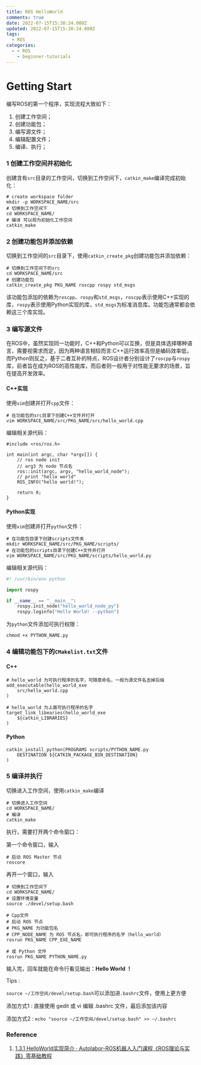 ```yaml
---
title: ROS HelloWorld
comments: true
date: 2022-07-15T15:38:24.000Z
updated: 2022-07-15T15:38:24.000Z
tags:
  - ROS
categories:
  - - ROS
    - beginner-tutorials
---
```


# Getting Start

编写ROS的第一个程序，实现流程大致如下：

1. 创建工作空间；
2. 创建功能包；
3. 编写源文件；
4. 编辑配置文件；
5. 编译、执行；

### 1 创建工作空间并初始化

创建含有`src`目录的工作空间，切换到工作空间下，`catkin_make`编译完成初始化：

```shell
# create workspace folder
mkdir -p WORKSPACE_NAME/src
# 切换到工作空间下
cd WORKSPACE_NAME/
# 编译 可以视为初始化工作空间
catkin_make
```

### 2 创建功能包并添加依赖

切换到工作空间的`src`目录下，使用`catkin_create_pkg`创建功能包并添加依赖：

```shell
# 切换到工作空间下的src
cd WORKSPACE_NAME/src
# 创建功能包
catkin_create_pkg PKG_NAME roscpp rospy std_msgs
```

该功能包添加的依赖为`roscpp`、`rospy`和`std_msgs`，`roscpp`表示使用C++实现的库，`rospy`表示使用Python实现的库，`std_msgs`为标准消息库。功能包通常都会依赖这三个库实现。

### 3 编写源文件

在ROS中，虽然实现同一功能时，C++和Python可以互换，但是具体选择哪种语言，需要视需求而定，因为两种语言相较而言:C++运行效率高但是编码效率低，而Python则反之，基于二者互补的特点，ROS设计者分别设计了`roscpp`与`rospy`库，前者旨在成为ROS的高性能库，而后者则一般用于对性能无要求的场景，旨在提高开发效率。

#### C++实现

使用`vim`创建并打开`cpp`文件：

```shell
# 在功能包的src目录下创建C++文件并打开
vim WORKSPACE_NAME/src/PKG_NAME/src/hello_world.cpp
```

编辑相关源代码：

```shell
#include <ros/ros.h>

int main(int argc, char *argv[]) {
	// ros node init
	// arg3 为 node 节点名
	ros::init(argc, argv, "hello_world_node");
	// print "hello world"
	ROS_INFO("hello world!");
	
	return 0;
}
```

#### Python实现

使用`vim`创建并打开`python`文件：

```shell
# 在功能包目录下创建scripts文件夹
mkdir WORKSPACE_NAME/src/PKG_NAME/scripts/
# 在功能包的scripts目录下创建C++文件并打开
vim WORKSPACE_NAME/src/PKG_NAME/scripts/hello_world.py
```

编辑相关源代码：

```python
#! /usr/bin/env python

import rospy

if __name__ == "__main__":
    rospy.init_node("hello_world_node_py")
    rospy.loginfo("Hello World! --python")
```

为`python`文件添加可执行权限：

```shell
chmod +x PYTHON_NAME.py
```

### 4 编辑功能包下的`CMakelist.txt`文件

#### C++

```shell
# hello_world 为可执行程序的名字，可随意命名，一般为源文件名去掉后缀
add_executable(hello_world_exe
	src/hello_world.cpp
)

# hello_world 为上面可执行程序的名字
target_link_libearies(hello_world_exe
	${catkin_LIBRARIES}
)
```

#### Python

```shell
catkin_install_python(PROGRAMS scripts/PYTHON_NAME.py
	DESTINATION ${CATKIN_PACKAGE_BIN_DESTINATION}
)
```

### 5 编译并执行

切换进入工作空间，使用`catkin_make`编译

```shell
# 切换进入工作空间
cd WORKSPACE_NAME/
# 编译
catkin_make
```

执行，需要打开两个命令窗口：

第一个命令窗口，输入

```shell
# 启动 ROS Master 节点
roscore
```

再开一个窗口，输入

```shell
# 切换到工作空间下
cd WORKSPACE_NAME/
# 设置环境变量
source ./devel/setup.bash

# Cpp文件
# 启动 ROS 节点
# PKG_NAME 为功能包名
# CPP_NODE_NAME 为 ROS 节点名，即可执行程序的名字（hello_world）
rosrun PKG_NAME CPP_EXE_NAME

# 或 Python 文件
rosrun PKG_NAME PYTHON_NAME.py
```

输入完，回车就能在命令行看见输出：**Hello World ！**

Tips :&#x20;

`source ~/工作空间/devel/setup.bash`可以添加进`.bashrc`文件，使用上更方便

添加方式1 : 直接使用 gedit 或 vi 编辑 .bashrc 文件，最后添加该内容

添加方式2 : `echo "source ~/工作空间/devel/setup.bash" >> ~/.bashrc`

### Reference

1. [1.3.1 HelloWorld实现简介 · Autolabor-ROS机器人入门课程《ROS理论与实践》零基础教程](http://www.autolabor.com.cn/book/ROSTutorials/chapter1/13-rosji-cheng-kai-fa-huan-jing-da-jian/131-helloworldshi-xian-jian-jie.html)
